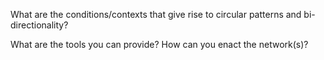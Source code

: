 What are the conditions/contexts that give rise to circular patterns and bi-directionality? 


What are the tools you can provide? How can you enact the network(s)?